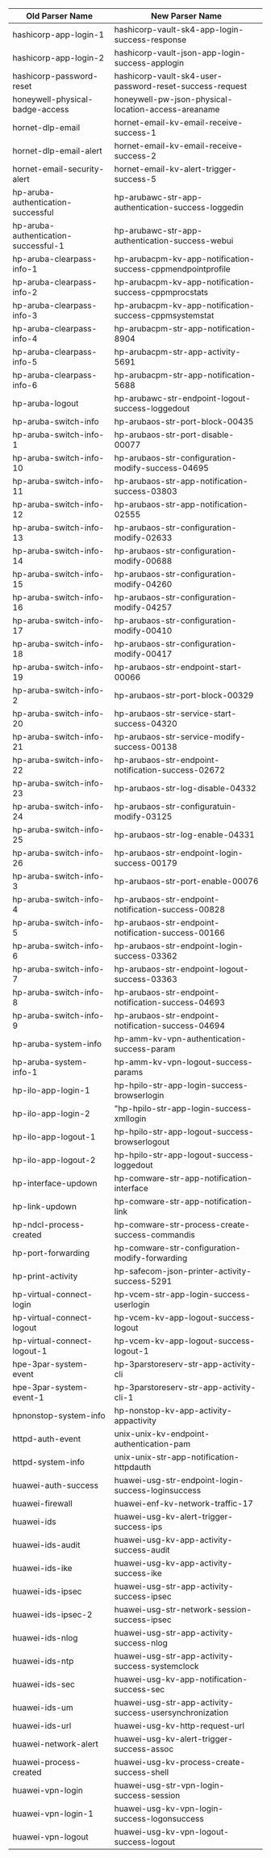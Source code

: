| Old Parser Name                      | New Parser Name                                             |
| ------------------------------------ | ----------------------------------------------------------- |
| hashicorp-app-login-1                | hashicorp-vault-sk4-app-login-success-response              |
| hashicorp-app-login-2                | hashicorp-vault-json-app-login-success-applogin             |
| hashicorp-password-reset             | hashicorp-vault-sk4-user-password-reset-success-request     |
| honeywell-physical-badge-access      | honeywell-pw-json-physical-location-access-areaname         |
| hornet-dlp-email                     | hornet-email-kv-email-receive-success-1                     |
| hornet-dlp-email-alert               | hornet-email-kv-email-receive-success-2                     |
| hornet-email-security-alert          | hornet-email-kv-alert-trigger-success-5                     |
| hp-aruba-authentication-successful   | hp-arubawc-str-app-authentication-success-loggedin          |
| hp-aruba-authentication-successful-1 | hp-arubawc-str-app-authentication-success-webui             |
| hp-aruba-clearpass-info-1            | hp-arubacpm-kv-app-notification-success-cppmendpointprofile |
| hp-aruba-clearpass-info-2            | hp-arubacpm-kv-app-notification-success-cppmprocstats       |
| hp-aruba-clearpass-info-3            | hp-arubacpm-kv-app-notification-success-cppmsystemstat      |
| hp-aruba-clearpass-info-4            | hp-arubacpm-str-app-notification-8904                       |
| hp-aruba-clearpass-info-5            | hp-arubacpm-str-app-activity-5691                           |
| hp-aruba-clearpass-info-6            | hp-arubacpm-str-app-notification-5688                       |
| hp-aruba-logout                      | hp-arubawc-str-endpoint-logout-success-loggedout            |
| hp-aruba-switch-info                 | hp-arubaos-str-port-block-00435                             |
| hp-aruba-switch-info-1               | hp-arubaos-str-port-disable-00077                           |
| hp-aruba-switch-info-10              | hp-arubaos-str-configuration-modify-success-04695           |
| hp-aruba-switch-info-11              | hp-arubaos-str-app-notification-success-03803               |
| hp-aruba-switch-info-12              | hp-arubaos-str-app-notification-02555                       |
| hp-aruba-switch-info-13              | hp-arubaos-str-configuration-modify-02633                   |
| hp-aruba-switch-info-14              | hp-arubaos-str-configuration-modify-00688                   |
| hp-aruba-switch-info-15              | hp-arubaos-str-configuration-modify-04260                   |
| hp-aruba-switch-info-16              | hp-arubaos-str-configuration-modify-04257                   |
| hp-aruba-switch-info-17              | hp-arubaos-str-configuration-modify-00410                   |
| hp-aruba-switch-info-18              | hp-arubaos-str-configuration-modify-00417                   |
| hp-aruba-switch-info-19              | hp-arubaos-str-endpoint-start-00066                         |
| hp-aruba-switch-info-2               | hp-arubaos-str-port-block-00329                             |
| hp-aruba-switch-info-20              | hp-arubaos-str-service-start-success-04320                  |
| hp-aruba-switch-info-21              | hp-arubaos-str-service-modify-success-00138                 |
| hp-aruba-switch-info-22              | hp-arubaos-str-endpoint-notification-success-02672          |
| hp-aruba-switch-info-23              | hp-arubaos-str-log-disable-04332                            |
| hp-aruba-switch-info-24              | hp-arubaos-str-configuratuin-modify-03125                   |
| hp-aruba-switch-info-25              | hp-arubaos-str-log-enable-04331                             |
| hp-aruba-switch-info-26              | hp-arubaos-str-endpoint-login-success-00179                 |
| hp-aruba-switch-info-3               | hp-arubaos-str-port-enable-00076                            |
| hp-aruba-switch-info-4               | hp-arubaos-str-endpoint-notification-success-00828          |
| hp-aruba-switch-info-5               | hp-arubaos-str-endpoint-notification-success-00166          |
| hp-aruba-switch-info-6               | hp-arubaos-str-endpoint-login-success-03362                 |
| hp-aruba-switch-info-7               | hp-arubaos-str-endpoint-logout-success-03363                |
| hp-aruba-switch-info-8               | hp-arubaos-str-endpoint-notification-success-04693          |
| hp-aruba-switch-info-9               | hp-arubaos-str-endpoint-notification-success-04694          |
| hp-aruba-system-info                 | hp-amm-kv-vpn-authentication-success-param                  |
| hp-aruba-system-info-1               | hp-amm-kv-vpn-logout-success-params                         |
| hp-ilo-app-login-1                   | hp-hpilo-str-app-login-success-browserlogin                 |
| hp-ilo-app-login-2                   | "hp-hpilo-str-app-login-success-xmllogin                    |
| hp-ilo-app-logout-1                  | hp-hpilo-str-app-logout-success-browserlogout               |
| hp-ilo-app-logout-2                  | hp-hpilo-str-app-logout-success-loggedout                   |
| hp-interface-updown                  | hp-comware-str-app-notification-interface                   |
| hp-link-updown                       | hp-comware-str-app-notification-link                        |
| hp-ndcl-process-created              | hp-comware-str-process-create-success-commandis             |
| hp-port-forwarding                   | hp-comware-str-configuration-modify-forwarding              |
| hp-print-activity                    | hp-safecom-json-printer-activity-success-5291               |
| hp-virtual-connect-login             | hp-vcem-str-app-login-success-userlogin                     |
| hp-virtual-connect-logout            | hp-vcem-kv-app-logout-success-logout                        |
| hp-virtual-connect-logout-1          | hp-vcem-kv-app-logout-success-logout-1                      |
| hpe-3par-system-event                | hp-3parstoreserv-str-app-activity-cli                       |
| hpe-3par-system-event-1              | hp-3parstoreserv-str-app-activity-cli-1                     |
| hpnonstop-system-info                | hp-nonstop-kv-app-activity-appactivity                      |
| httpd-auth-event                     | unix-unix-kv-endpoint-authentication-pam                    |
| httpd-system-info                    | unix-unix-str-app-notification-httpdauth                    |
| huawei-auth-success                  | huawei-usg-str-endpoint-login-success-loginsuccess          |
| huawei-firewall                      | huawei-enf-kv-network-traffic-17                            |
| huawei-ids                           | huawei-usg-kv-alert-trigger-success-ips                     |
| huawei-ids-audit                     | huawei-usg-kv-app-activity-success-audit                    |
| huawei-ids-ike                       | huawei-usg-kv-app-activity-success-ike                      |
| huawei-ids-ipsec                     | huawei-usg-str-app-activity-success-ipsec                   |
| huawei-ids-ipsec-2                   | huawei-usg-str-network-session-success-ipsec                |
| huawei-ids-nlog                      | huawei-usg-str-app-activity-success-nlog                    |
| huawei-ids-ntp                       | huawei-usg-str-app-activity-success-systemclock             |
| huawei-ids-sec                       | huawei-usg-kv-app-notification-success-sec                  |
| huawei-ids-um                        | huawei-usg-str-app-activity-success-usersynchronization     |
| huawei-ids-url                       | huawei-usg-kv-http-request-url                              |
| huawei-network-alert                 | huawei-usg-kv-alert-trigger-success-assoc                   |
| huawei-process-created               | huawei-usg-kv-process-create-success-shell                  |
| huawei-vpn-login                     | huawei-usg-str-vpn-login-success-session                    |
| huawei-vpn-login-1                   | huawei-usg-kv-vpn-login-success-logonsuccess                |
| huawei-vpn-logout                    | huawei-usg-kv-vpn-logout-success-logout                     |